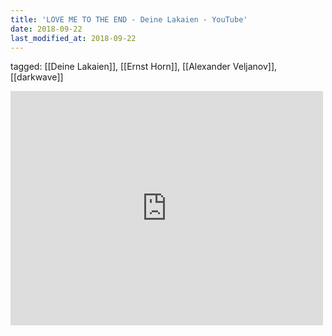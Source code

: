 ```yaml
---
title: 'LOVE ME TO THE END - Deine Lakaien - YouTube'
date: 2018-09-22
last_modified_at: 2018-09-22
---
```

tagged: [[Deine Lakaien]], [[Ernst Horn]], [[Alexander Veljanov]], [[darkwave]]
<iframe allow="accelerometer; autoplay; clipboard-write; encrypted-media; gyroscope; picture-in-picture" allowfullscreen="" frameborder="0" height="375" id="youtube_iframe" src="https://www.youtube.com/embed/UObKNmELITY?feature=oembed&amp;enablejsapi=1&amp;origin=https://safe.txmblr.com&amp;wmode=opaque" width="500"></iframe>